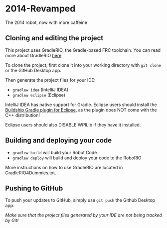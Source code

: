# 2014-Revamped
The 2014 robot, now with more caffeine

## Cloning and editing the project

This project uses GradleRIO, the Gradle-based FRC toolchain. You can read more about GradleRIO [here](https://github.com/Open-RIO/GradleRIO).

To clone the project, first clone it into your working directory with ```git clone``` or the GitHub Desktop app.

Then generate the project files for your IDE:
- ```gradlew idea``` (IntelliJ IDEA)
- ```gradlew eclipse``` (Eclipse)

IntelliJ IDEA has native support for Gradle. Eclipse users should install the [Buildship Gradle plugin for Eclipse](http://projects.eclipse.org/projects/tools.buildship), as the plugin does NOT come with the C++ distribution!

Eclipse users should also DISABLE WPILib if they have it installed. 

## Building and deploying your code
- ```gradlew build``` will build your Robot Code
- ```gradlew deploy``` will build and deploy your code to the RoboRIO

More instructions on how to use GradleRIO are located in GradleRIO4Dummies.txt.

## Pushing to GitHub

To push your updates to GitHub, simply use ```git push``` the Github Desktop app.

*Make sure that the project files generated by your IDE are not being tracked by Git!*
